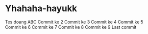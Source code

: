 # Yhahaha-hayukk
Tes doang
ABC
Commit ke 2
Commit ke 3
Commit ke 4
Commit ke 5
Commit ke 6
Commit ke 7
Commit ke 8
Commit ke 9
Last commit
